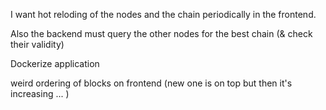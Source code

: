 I want hot reloding of the nodes and the chain periodically in the frontend.

Also the backend must query the other nodes for the best chain (& check their validity)

Dockerize application

weird ordering of blocks on frontend (new one is on top but then it's increasing ... )
